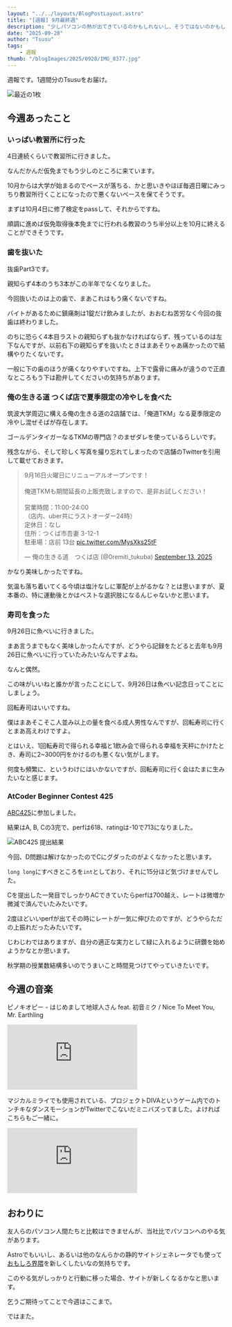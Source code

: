 ```yaml
---
layout: "../../layouts/BlogPostLayout.astro"
title: "[週報] 9月最終週"
description: "少しパソコンの熱が出てきているのかもしれないし、そうではないのかもしれない"
date: "2025-09-28"
author: "Tsusu"
tags:
    - 週報
thumb: "/blogImages/2025/0928/IMG_8377.jpg"
---
```


週報です。1週間分のTsusuをお届け。

![最近の1枚](/blogImages/2025/0928/IMG_8377.jpg)

## 今週あったこと
### いっぱい教習所に行った
4日連続くらいで教習所に行きました。

なんだかんだ仮免までもう少しのところに来ています。

10月からは大学が始まるのでペースが落ちる、かと思いきやほぼ毎週日曜にみっちり教習所行くことになったので悪くないペースを保てそうです。

まずは10月4日に修了検定をpassして、それからですね。

順調に進めば仮免取得後本免までに行われる教習のうち半分以上を10月に終えることができそうです。

### 歯を抜いた
抜歯Part3です。

親知らず4本のうち3本がこの半年でなくなりました。

今回抜いたのは上の歯で、まあこれはもう痛くないですね。

バイトがあるために鎮痛剤は1錠だけ飲みましたが、おおむね苦労なく今回の抜歯は終わりました。

のちに恐らく4本目ラストの親知らずも抜かなければならず、残っているのは左下なんですが、以前右下の親知らずを抜いたときはまあそりゃあ痛かったので結構やりたくないです。

一般に下の歯のほうが痛くなりやすいですね。上下で露骨に痛みが違うので正直なところもう下は勘弁してくださいの気持ちがあります。

### 俺の生きる道 つくば店で夏季限定の冷やしを食べた
筑波大学周辺に構える俺の生きる道の2店舗では、「俺道TKM」なる夏季限定の冷やし混ぜそばが存在します。

ゴールデンタイガーなるTKMの専門店？のまぜダレを使っているらしいです。

残念ながら、そして珍しく写真を撮り忘れてしまったので店舗のTwitterを引用して載せておきます。

<blockquote class="twitter-tweet"><p lang="ja" dir="ltr">9月16日火曜日にリニューアルオープンです！<br><br>俺道TKMも期間延長の上販売致しますので、是非お試しください！<br><br>営業時間：11:00-24:00<br>（店内、uber共にラストオーダー24時）<br>定休日：なし<br>住所：つくば市吾妻 3-12-1<br>駐車場：店前 13台 <a href="https://t.co/MysXks25tF">pic.twitter.com/MysXks25tF</a></p>&mdash; 俺の生きる道　つくば店 (@0remiti_tukuba) <a href="https://twitter.com/0remiti_tukuba/status/1966856394377998581?ref_src=twsrc%5Etfw">September 13, 2025</a></blockquote> <script async src="https://platform.twitter.com/widgets.js" charset="utf-8"></script>

かなり美味しかったですね。

気温も落ち着いてくる今頃は塩汁なしに軍配が上がるかな？とは思いますが、夏本番の、特に運動後とかはベストな選択肢になるんじゃないかと思います。

### 寿司を食った
9月26日に魚べいに行きました。

まあ言うまでもなく美味しかったんですが、どうやら記録をたどると去年も9月26日に魚べいに行っていたみたいなんですよね。

なんと偶然。

この味がいいねと誰かが言ったことにして、9月26日は魚べい記念日ってことにしましょう。

回転寿司はいいですね。

僕はまあそこそこ人並み以上の量を食べる成人男性なんですが、回転寿司に行くとまあ高えわけですよ。

とはいえ、1回転寿司で得られる幸福と1飲み会で得られる幸福を天秤にかけたとき、寿司に2~3000円をかけるのも悪くない気がします。

何度も頻繁に、というわけにはいかないですが、回転寿司に行く会はたまに生みたいなと感じます。

### AtCoder Beginner Contest 425
[ABC425](https://atcoder.jp/contests/abc425)に参加しました。

結果はA, B, Cの3完で、perfは618、ratingは-10で713になりました。

![ABC425 提出結果](/blogImages/2025/0928/abc425.png)

今回、D問題は解けなかったのでCにグダったのがよくなかったと思います。

```long long```にすべきところを```int```としており、それに15分ほど気づけませんでした。

Cを提出した一発目でしっかりACできていたらperfは700越え、レートは微増か微減で済んでいたみたいです。

2度ほどいいperfが出てその時にレートが一気に伸びたのですが、どうやらただの上振れだったみたいです。

じわじわではありますが、自分の適正な実力として緑に入れるように研鑽を始めようかなとか思います。

秋学期の授業数結構多いのでうまいこと時間見つけてやっていきたいです。

## 今週の音楽
ピノキオピー - はじめまして地球人さん feat. 初音ミク / Nice To Meet You, Mr. Earthling
<iframe src="https://www.youtube.com/embed/e1gY8dUfKxg" title="ピノキオピー - はじめまして地球人さん feat. 初音ミク / Nice To Meet You, Mr. Earthling" frameborder="0" allow="accelerometer; autoplay; clipboard-write; encrypted-media; gyroscope; picture-in-picture; web-share" referrerpolicy="strict-origin-when-cross-origin" allowfullscreen></iframe>

マジカルミライでも使用されている、プロジェクトDIVAというゲーム内でのトンチキなダンスモーションがTwitterでこないだミニバズってました。よければこちらもご一緒に。

<iframe src="https://www.youtube.com/embed/1K3in6w9tt4" title="[60fps Full] Nice to meet you, Mr.Earthling はじめまして地球人さん - Hatsune Miku 初音ミク DIVA English Romaji" frameborder="0" allow="accelerometer; autoplay; clipboard-write; encrypted-media; gyroscope; picture-in-picture; web-share" referrerpolicy="strict-origin-when-cross-origin" allowfullscreen></iframe>

## おわりに
友人らのパソコン人間たちと比較はできませんが、当社比でパソコンへのやる気があります。

Astroでもいいし、あるいは他のなんらかの静的サイトジェネレータでも使って[おもしろ界隈](https://omoshirokaiwai.com)を新しくしたいなの気持ちです。

このやる気がしっかりと行動に移った場合、サイトが新しくなるかなと思います。

乞うご期待ってことで今週はここまで。

ではまた。